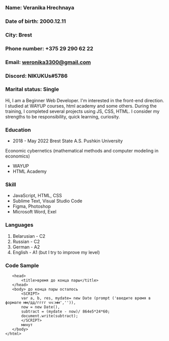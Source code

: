 ### __Name:__           Veranika Hrechnaya
### __Date of birth:__  2000.12.11
### __City:__           Brest
### __Phone number:__   +375 29 290 62 22
### __Email:__          weronika3300@gmail.com
### __Discord:__        NIKUKUs#5786
### __Marital status:__ Single

 Hi, I am a Beginner Web Developer. I'm interested in the front-end direction. I studied at WAYUP courses, html academy and some others. During the training, I completed several projects using JS, CSS, HTML. I consider my strengths to be responsibility, quick learning, curiosity.

### Education

 + 2018 - May 2022
  Brest State A.S. Pushkin University

  Economic cybernetics (mathematical methods and computer modeling in economics)
 + WAYUP
 + HTML Academy

### Skill
 * JavaScript, HTML, CSS
 * Sublime Text, Visual Studio Code
 * Figma, Photoshop
 * Microsoft Word, Exel

### Languages
 1. Belarusian - C2
 2. Russian - C2
 3. German - A2
 4. English - A1 (but I try to improve my level)

### Code Sample

 ```<html>
 	<head>
 		<title>время до конца пары</title>
 	</head>
 	<body> до конца пары осталось
 		<SCRIPT>
 		var a, b, res, mydate= new Date (prompt ('введите время в формате мм/дд/гггг чч:мм','')), 
 		now = new Date(),
 		subtract = (mydate - now)/ 864e5*24*60;
 		document.write(subtract);
 		</SCRIPT>
 		минут
 	</body>
 </html>
 ```

